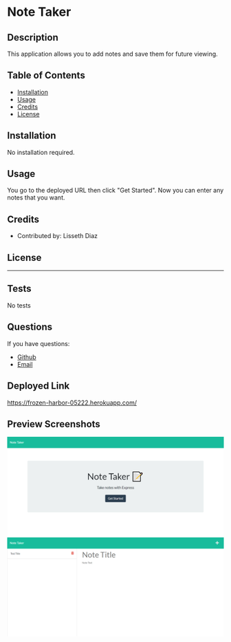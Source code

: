 
  
  
  # Note Taker

  ## Description

  This application allows you to add notes and save them for future viewing.

  ## Table of Contents

  * [Installation](#installation)
  * [Usage](#usage)
  * [Credits](#credits)
  * [License](#license)

  ## Installation

  No installation required.

  ## Usage

  You go to the deployed URL then click "Get Started". Now you can enter any notes that you want.

  ## Credits

  * Contributed by: Lisseth Diaz

  ## License

  

  ---

  ## Tests

  No tests

  ## Questions

  If you have questions:
  * [Github](https://github.com/lissethdiaz)
  * [Email](mailto:lissdiaz15@gmail.com) 

  ## Deployed Link
  https://frozen-harbor-05222.herokuapp.com/

  ## Preview Screenshots
  ![](public/assets/images/screenshot1.png)
  ![](public/assets/images/screenshot2.png)
